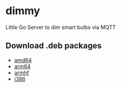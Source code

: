 # dimmy
Little Go Server to dim smart bulbs via MQTT

## Download .deb packages

* [amd64](http://deb.flupps.net/pool/main/d/dimmy/dimmy_0.2.5_amd64.deb)
* [arm64](http://deb.flupps.net/pool/main/d/dimmy/dimmy_0.2.5_arm64.deb)
* [armhf](http://deb.flupps.net/pool/main/d/dimmy/dimmy_0.2.5_armhf.deb)
* [i386](http://deb.flupps.net/pool/main/d/dimmy/dimmy_0.2.5_i386.deb)

